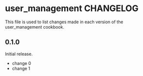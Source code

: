 # user_management CHANGELOG

This file is used to list changes made in each version of the user_management cookbook.

## 0.1.0

Initial release.

- change 0
- change 1

